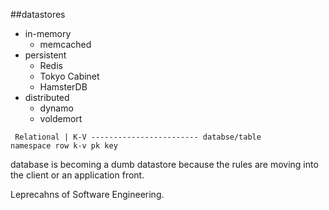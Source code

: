 ##datastores
- in-memory
    - memcached
- persistent
    - Redis
    - Tokyo Cabinet
    - HamsterDB
- distributed
    - dynamo
    - voldemort


<code><pre>
    Relational    |     K-V
    ------------------------
    databse/table      namespace
    row                k-v
    pk                 key
</code></pre>

database is becoming a dumb datastore because the rules are moving into the
client or an application front.

Leprecahns of Software Engineering.
